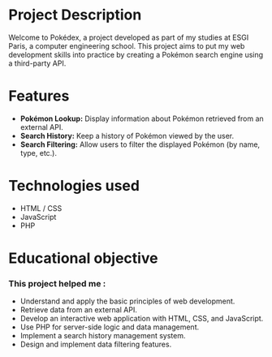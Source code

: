 <h1>Project Description</h1>
Welcome to Pokédex, a project developed as part of my studies at ESGI Paris, a computer engineering school.
This project aims to put my web development skills into practice by creating a Pokémon search engine using a third-party API.
<br>
<h1>Features</h1>
<ul>
<li><strong>Pokémon Lookup:</strong> Display information about Pokémon retrieved from an external API.</li>
<li><strong>Search History:</strong> Keep a history of Pokémon viewed by the user.</li>
<li><strong>Search Filtering:</strong> Allow users to filter the displayed Pokémon (by name, type, etc.).</li>
</ul>
<h1>Technologies used</h1>
<ul>
<li>HTML / CSS</li>

<li>JavaScript</li>

<li>PHP</li>

</ul>
  
<h1>Educational objective</h1>
<h3>This project helped me :</h3>
<ul>
<li>Understand and apply the basic principles of web development.</li>
<li>Retrieve data from an external API.</li>
<li>Develop an interactive web application with HTML, CSS, and JavaScript.</li>
<li>Use PHP for server-side logic and data management.</li>
<li>Implement a search history management system.</li>
<li>Design and implement data filtering features.</li>
</ul>
